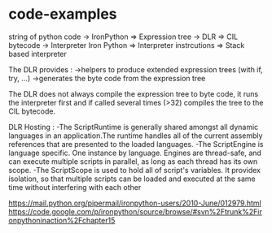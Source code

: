 code-examples
=============

string of python code -> IronPython => Expression tree -> DLR => CIL bytecode
                                                       -> Interpreter Iron Python => Interpreter instrcutions => Stack                                                               based interpreter

The DLR provides :
 ->helpers to produce extended expression trees (with if, try, ...)
 ->generates the byte code from the expression tree
 
 The DLR does not always compile the expression tree to byte code, it runs the interpreter first and if called several times (>32) compiles the tree to the CIL bytecode.
 
DLR Hosting :
-The ScriptRuntime is generally shared amongst all dynamic languages in an application.The runtime handles all of the current assembly references that are presented to the loaded languages.
-The ScriptEngine is language specific. One instance by language.
  Engines are thread-safe, and can execute multiple scripts in parallel, as long as each thread has its own scope.
-The ScriptScope is used to hold all of script's variables. It providex isolation, so that multiple scripts can be loaded and executed at the same time without interfering with each other

https://mail.python.org/pipermail/ironpython-users/2010-June/012979.html
https://code.google.com/p/ironpython/source/browse/#svn%2Ftrunk%2Fironpythoninaction%2Fchapter15
